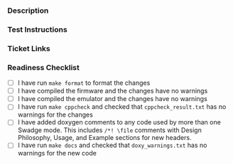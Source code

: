 ### Description

<!--- What was added and/or fixed in this pull request? -->

### Test Instructions

<!--- How was this tested? -->

### Ticket Links

<!--- Link any tickets that are completed in this pull request. -->

### Readiness Checklist
- [ ] I have run `make format` to format the changes
- [ ] I have compiled the firmware and the changes have no warnings
- [ ] I have compiled the emulator and the changes have no warnings
- [ ] I have run `make cppcheck` and checked that `cppcheck_result.txt` has no warnings for the changes
- [ ] I have added doxygen comments to any code used by more than one Swadge mode. This includes `/*! \file` comments with Design Philosophy, Usage, and Example sections for new headers.
- [ ] I have run `make docs` and checked that `doxy_warnings.txt` has no warnings for the new code
